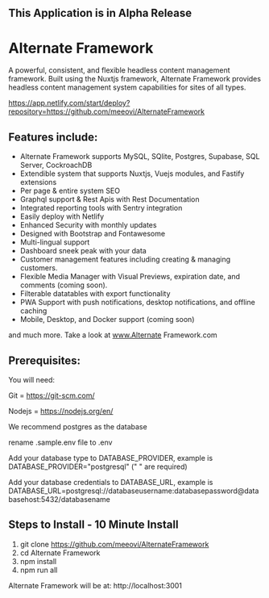 ## This Application is in Alpha Release ##

# Alternate Framework

A powerful, consistent, and flexible headless content management framework. Built using the Nuxtjs framework, Alternate Framework provides headless content management system capabilities for sites of all types. 

https://app.netlify.com/start/deploy?repository=https://github.com/meeovi/AlternateFramework

## Features include:

- Alternate Framework supports MySQL, SQlite, Postgres, Supabase, SQL Server, CockroachDB
- Extendible system that supports Nuxtjs, Vuejs modules, and Fastify extensions
- Per page & entire system SEO
- Graphql support & Rest Apis with Rest Documentation
- Integrated reporting tools with Sentry integration
- Easily deploy with Netlify
- Enhanced Security with monthly updates
- Designed with Bootstrap and Fontawesome
- Multi-lingual support
- Dashboard sneek peak with your data
- Customer management features including creating & managing customers.
- Flexible Media Manager with Visual Previews, expiration date, and comments (coming soon).
- Filterable datatables with export functionality
- PWA Support with push notifications, desktop notifications, and offline caching
- Mobile, Desktop, and Docker support (coming soon)

and much more. Take a look at www.Alternate Framework.com 

## Prerequisites:

You will need:

Git = https://git-scm.com/

Nodejs = https://nodejs.org/en/

We recommend postgres as the database 

rename .sample.env file to .env 

Add your database type to DATABASE_PROVIDER, example is DATABASE_PROVIDER="postgresql" (" " are required)

Add your database credentials to DATABASE_URL, example is DATABASE_URL=postgresql://databaseusername:databasepassword@databasehost:5432/databasename

## Steps to Install - 10 Minute Install

1. git clone https://github.com/meeovi/AlternateFramework
2. cd Alternate Framework
3. npm install
4. npm run all

Alternate Framework will be at: http://localhost:3001
